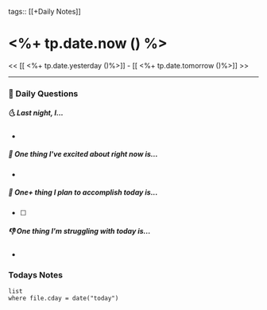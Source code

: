 tags:: [[+Daily Notes]]

# <%+ tp.date.now () %>

<< [[ <%+ tp.date.yesterday ()%>]] - [[ <%+ tp.date.tomorrow ()%>]] >>

---
### 📅 Daily Questions
##### 🌜 Last night, I...
- 

##### 🙌 One thing I've excited about right now is...
- 

##### 🚀 One+ thing I plan to accomplish today is...
- [ ] 

##### 👎 One thing I'm struggling with today is...
- 

### Todays Notes
```dataview
list 
where file.cday = date("today")
```
